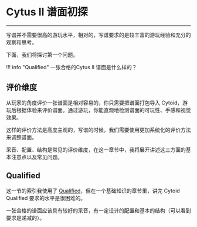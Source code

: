 # Cytus II 谱面初探

---

写谱并不需要很高的游玩水平，相对的，写谱要求的是较丰富的游玩经验和充分的观察和思考。

下面，我们将探讨第一个问题。

!!! info "Qualified"
    一张合格的Cytus II 谱面是什么样的？

## 评价维度

从玩家的角度评价一张谱面是相对容易的，你只需要把谱面打包导入 Cytoid，游玩后根据体验来评价谱面。通过游玩，你能直观地检测谱面的可玩性、手感和视觉效果。

这样的评价方法是高度主观的，写谱的时候，我们需要使用更加系统化的评价方法来调整谱面。

采音、配置、结构是常见的评价维度，在这一章节中，我将展开讲述这三方面的基本注意点以及常见问题。

## Qualified

这一节的索引我使用了 [Qualified](https://www.bilibili.com/read/cv19060788/)，但在一个基础知识的章节里，讲完 Cytoid Qualified 要求的水平是很困难的。

一张合格的谱面应该具有较好的采音，有一定设计的配置和基本的结构（可以看到要求是递减的）。

<!-- Cytoid 设立 Qualified 的一个重要目的是提供一批能够辅助确定  Rating 的谱面。 -->